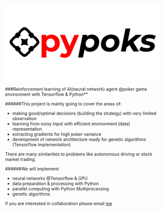 ![](pypoks.png)

###Reinforcement learning of AI(neural network) agent @poker game environment with Tensorflow & Python**  

######This project is mainly going to cover the areas of: 
- making good/optimal decisions (building the strategy) with very limited observation
- learning from noisy input with efficient environment (data) representation 
- extracting gradients for high poker variance
- development of network architecture ready for genetic algorithms (Tensorflow implementation)  

There are many similarities to problems like autonomous driving or stock market trading.

######We will implement:
- neural networks @Tensorflow & GPU
- data preparation & processing with Python
- parallel computing with Python Multiprocessing
- genetic algorithms

if you are interested in collaboration please email [me](mailto:tojestprzedmalpa@gmail.com)